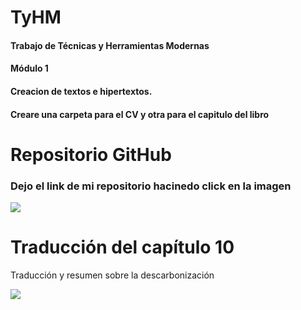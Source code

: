 # TyHM
#### Trabajo de Técnicas y Herramientas Modernas <br>
#### Módulo 1 <br> 
#### Creacion de textos e hipertextos. <br>
#### Creare una carpeta para el CV y otra para el capitulo del libro

# Repositorio GitHub
### Dejo el link de mi repositorio hacinedo click en la imagen

<a href="https://github.com/JoseSolanes/TyHM/blob/main/CV_PRUEBA_SOLANES.pdf">
<img src= "https://user-images.githubusercontent.com/83772532/123155402-791df780-d43e-11eb-9445-7d9fb04d1734.png">
</a>


# Traducción del capítulo 10
<p>Traducción y resumen sobre la descarbonización</p>
<a href="https://github.com/JoseSolanes/TyHM/blob/main/TRADUCCIONFINAL.pdf">
<img src= "https://user-images.githubusercontent.com/83772532/123160574-be452800-d444-11eb-9951-f0606153932f.png">
</a>


